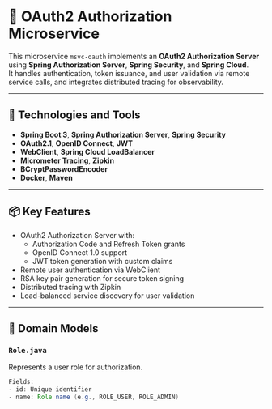 
# 🔐 OAuth2 Authorization Microservice

This microservice `msvc-oauth` implements an **OAuth2 Authorization Server** using **Spring Authorization Server**, **Spring Security**, and **Spring Cloud**.  
It handles authentication, token issuance, and user validation via remote service calls, and integrates distributed tracing for observability.

---

## 🚀 Technologies and Tools

- **Spring Boot 3**, **Spring Authorization Server**, **Spring Security**
- **OAuth2.1**, **OpenID Connect**, **JWT**
- **WebClient**, **Spring Cloud LoadBalancer**
- **Micrometer Tracing**, **Zipkin**
- **BCryptPasswordEncoder**
- **Docker**, **Maven**

---

## 📦 Key Features

- OAuth2 Authorization Server with:
  - Authorization Code and Refresh Token grants
  - OpenID Connect 1.0 support
  - JWT token generation with custom claims
- Remote user authentication via WebClient
- RSA key pair generation for secure token signing
- Distributed tracing with Zipkin
- Load-balanced service discovery for user validation

---

## 🧩 Domain Models

### `Role.java`
Represents a user role for authorization.

```java
Fields:
- id: Unique identifier
- name: Role name (e.g., ROLE_USER, ROLE_ADMIN)
